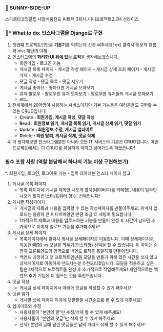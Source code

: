 ### 🥚 SUNNY-SIDE-UP
스파르타코딩클럽 내일배움캠프 AI트랙 3회차_미니프로젝트2_B4 선라이즈 

### 🚩* What to do: 인스타그램을 Django로 구현

1. 첫번째 프로젝트인만큼 **기본기**를 익히는데 신경 써주세요!
ex) 클릭시 정보의 흐름과 mvt 패턴의 이해
2. 인스타그램의 **화려한 UI 뒤에 있는 로직**을 생각해보겠습니다.
    - 회원가입 - 로그인 기능
    - 게시글 목록 페이지 - 게시글 작성 페이지 - 게시글 상세 조회 페이지 - 게시글 삭제 - 게시글 수정
    - 댓글 작성 - 댓글 목록 - 댓글 지우기
    - 게시글 좋아요 - 좋아요한 게시글 모아보기
    - 유저 팔로우 - 팔로우한 유저 모아보기 - 팔로우한 유저들의 게시글 모아보기
    - etc…
3. 전세계에서 20억명이 사용하는 서비스이지만 기본 기능들은 여러분들도 구현할 수 있는 CRUD입니다!
    - **C**reate **: 회원가입, 게시글 작성, 댓글 작성**
    - **R**ead **: 회원정보 읽기, 게시글 목록 읽기, 게시글 상세 읽기, 댓글 읽기**
    - **U**pdate **: 회원정보 수정, 게시글 업데이트**
    - **D**elete **: 회원 탈퇴, 게시글 삭제, 댓글 삭제**
4. 더 생각해보면 인스타그램뿐만 아니라 모든 IT 서비스의 기본은 CRUD입니다. 이번 프로젝트에서는 이 CRUD를 확실하게 익히고 넘어가도록 하겠습니다!

### **필수 포함 사항 (역할 분담해서 하나의 기능 이상 구현해보기)**

*. 회원가입, 로그인, 로그아웃 기능 - 입력 데이터는 인스타 페이지 참고

1. 게시글 목록 페이지
    - 목록 페이지에 게시글 제목만 나오게 할지(네이버/다음 카페형), 내용이 일부만 나오게 할지(인스타/트위터 형)는 선택입니다!
2. 게시글 작성페이지
    - 게시글의 제목과 내용을 입력할 수 있는 작성페이지를 만들어주세요. 이미지 업로드는 용량이 큰 미디어파일인 만큼 조금 더 세팅이 필요합니다.
    - 1차적으로 제목과 내용을 업로드하는 기능을 만들어 완성 후 시간이 남으면 추가적으로 
    이미지 업로드 기능을 추가해주세요!
3. 게시글 상세 페이지
    - 목록페이지에서 클릭시 게시글 상세페이지로 이동합니다. 이때 상세페이지로 이동(카페형) vs 모달을 띄우기(인스타형) 선택을 할 수 있습니다. 이 차이는 순전히 프론트엔드의 영역으로 백엔드 로직은 동일하게 만들어집니다.
    - 백엔드 과정이고 첫 프로젝트인만큼 모달을 만들기 위해 많은 시간을 쓰지 않고 상세페이지로 이동하게 만드시는걸 추천드리겠습니다. 모달을 적용하고 싶은 팀은 1차적으로 프로젝트를 완성 후 추가적으로 작업해주세요! 개인적으로는 백엔드 추가 기능에 더 힘쓰는 것을
    추천드립니다.
4. 댓글 작성 
    - 게시글 상세 페이지에서 아래에 댓글을 작성할 수 있게 해주세요!
5. 댓글 읽기
    - 게시글 상세 페이지 아래에 댓글들을 시간순으로 볼 수 있게 해주세요!
6. 업데이트와 수정
    - 사용자들이 “본인의 글”만 수정/삭제 할 수 있게 해주세요!
    - 사용자들이 “본인의 댓글”만 삭제 할 수 있게 해주세요!
    - 선택) 본인의 글에 달린 댓글들은 남의 거라도 삭제 할 수 있게 해주세요!
